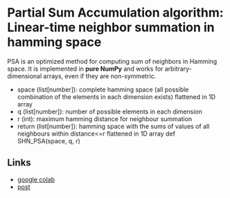 # Partial Sum Accumulation algorithm: Linear-time neighbor summation in hamming space 
PSA is an optimized method for computing sum of neighbors in Hamming space. It is implemented in **pure NumPy** and works for arbitrary-dimensional arrays, even if they are non-symmetric.  

- space (list[number]): complete hamming space (all possible combination of the elements in each dimension exists) flattened in 1D array
- q (list[number]): number of possible elements in each dimension
- r (int): maximum hamming distance for neighbour summation
- return (list[number]): hamming space with the sums of values of all neighbours within distance<=r flattened in 1D array
def SHN_PSA(space, q, r)

## Links  
- [google colab](https://colab.research.google.com/drive/1aENKd7eemGqmjdB8Y6ysxAx4BykguXUM?usp=sharing)  
- [post](https://sudapollismo.substack.com/p/partial-sum-accumulation-algorithm)  
